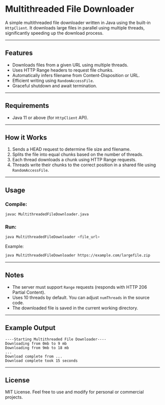 # Multithreaded File Downloader

A simple multithreaded file downloader written in Java using the built-in `HttpClient`. It downloads large files in parallel using multiple threads, significantly speeding up the download process.

---

## Features

* Downloads files from a given URL using multiple threads.
* Uses HTTP Range headers to request file chunks.
* Automatically infers filename from Content-Disposition or URL.
* Efficient writing using `RandomAccessFile`.
* Graceful shutdown and await termination.

---

## Requirements

* Java 11 or above (for `HttpClient` API).

---

## How it Works

1. Sends a HEAD request to determine file size and filename.
2. Splits the file into equal chunks based on the number of threads.
3. Each thread downloads a chunk using HTTP Range requests.
4. Threads write their chunks to the correct position in a shared file using `RandomAccessFile`.

---

## Usage

### Compile:

```bash
javac MultithreadedFileDownloader.java
```

### Run:

```bash
java MultithreadedFileDownloader <file_url>
```

Example:

```bash
java MultithreadedFileDownloader https://example.com/largefile.zip
```

---

## Notes

* The server must support `Range` requests (responds with HTTP 206 Partial Content).
* Uses 10 threads by default. You can adjust `numThreads` in the source code.
* The downloaded file is saved in the current working directory.

---

## Example Output

```
----Starting Multithreaded File Downloader----
Downloading from 0mb to 9 mb
Downloading from 9mb to 18 mb
...
Download complete from ...
Download complete took 15 seconds
```

---

## License

MIT License. Feel free to use and modify for personal or commercial projects.
